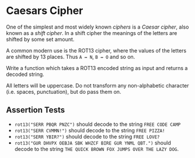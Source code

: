 # Caesars Cipher

One of the simplest and most widely known *ciphers* is a *Caesar cipher*, also known as a *shift cipher*. In a shift cipher the meanings of the letters are shifted by some set amount.

A common modern use is the ROT13 cipher, where the values of the letters are shifted by 13 places. Thus `A ↔ N`, `B ↔ O` and so on.

Write a function which takes a ROT13 encoded string as input and returns a decoded string.

All letters will be uppercase. Do not transform any non-alphabetic character (i.e. spaces, punctuation), but do pass them on.

## Assertion Tests
- `rot13("SERR PBQR PNZC")` should decode to the string `FREE CODE CAMP`
- `rot13("SERR CVMMN!")` should decode to the string `FREE PIZZA!`
- `rot13("SERR YBIR?")` should decode to the string `FREE LOVE?`
- `rot13("GUR DHVPX OEBJA SBK WHZCF BIRE GUR YNML QBT.")` should decode to the string `THE QUICK BROWN FOX JUMPS OVER THE LAZY DOG`.
